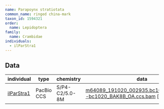 ```yaml
---
name: Parapoynx stratiotata
common_name: ringed china-mark
taxon_id: 1594321
order:
  name: Lepidoptera
family:
  name: Crambidae
individuals:
  - ilParStra1
---
```


## Data

| individual | type       | chemistry      | data |
| ---------- | ---------- | -------------- | ---- |
| [ilParStra1](../individuals/ilParStra1.md) | PacBio CCS | S/P4-C2/5.0-8M | [m64089_191020_002935.bc1020_BAK8B_OA--bc1020_BAK8B_OA.ccs.bam](https://darwin.cog.sanger.ac.uk/insects/Parapoynx_stratiotata/ilParStra1/genomic_data/pacbio/m64089_191020_002935.bc1020_BAK8B_OA--bc1020_BAK8B_OA.ccs.bam) [[pbi](https://darwin.cog.sanger.ac.uk/insects/Parapoynx_stratiotata/ilParStra1/genomic_data/pacbio/m64089_191020_002935.bc1020_BAK8B_OA--bc1020_BAK8B_OA.ccs.bam.pbi)]|
